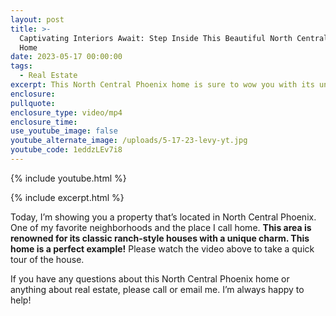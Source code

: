 ```yaml
---
layout: post
title: >-
  Captivating Interiors Await: Step Inside This Beautiful North Central Phoenix
  Home
date: 2023-05-17 00:00:00
tags:
  - Real Estate
excerpt: This North Central Phoenix home is sure to wow you with its unique charm.
enclosure:
pullquote:
enclosure_type: video/mp4
enclosure_time:
use_youtube_image: false
youtube_alternate_image: /uploads/5-17-23-levy-yt.jpg
youtube_code: 1eddzLEv7i8
---
```

{% include youtube.html %}

{% include excerpt.html %}

Today, I’m showing you a property that’s located in North Central Phoenix. One of my favorite neighborhoods and the place I call home. **This area is renowned for its classic ranch-style houses with a unique charm. This home is a perfect example!**&nbsp;Please watch the video above to take a quick tour of the house.

If you have any questions about this North Central Phoenix home or anything about real estate, please call or email me. I’m always happy to help!